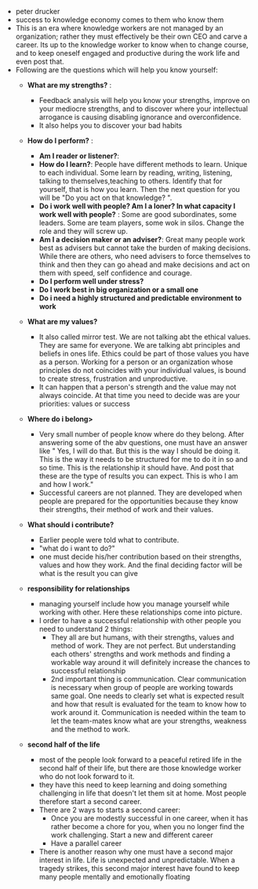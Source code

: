 - peter drucker
- success to knowledge economy comes to them who know them
- This is an era where knowledge workers are not managed by an organization; rather they must effectively be their own CEO and carve a career. Its up to the knowledge worker to know when to change course, and to keep oneself engaged and productive during the work life and even post that.
- Following are the questions which will help you know yourself:
    - **What are my strengths?** :
        - Feedback analysis will help you know your strengths, improve on your mediocre strengths, and to discover where your intellectual arrogance is causing disabling ignorance and overconfidence.
        - It also helps you to discover your bad habits
    - **How do I perform?** : 
        - **Am I reader or listener?**:
        - **How do I learn?**: People have different methods to learn. Unique to each individual. Some learn by reading, writing, listening, talking to themselves,teaching to others. Identify that for yourself, that is how you learn. Then the next question for you will be "Do you act on that knowledge? ".
        - **Do i work well with people? Am I a loner? In what capacity I work well with people?** : Some are good subordinates, some leaders. Some are team players, some wok in silos. Change the role and they will screw up. 
        - **Am I a decision maker or an adviser?**: Great many people work best as advisers but cannot take the burden of making decisions. While there are others, who need advisers to force themselves to think and then they can go ahead and make decisions and act on them with speed, self confidence and courage.
        - **Do I perform well under stress?**
        - **Do I work best in big organization or a small one**
        - **Do i need a highly structured and predictable environment to work**
    - **What are my values?**
        - It also called mirror test. We are not talking abt the ethical values. They are same for everyone. We are talking abt principles and beliefs in ones life. Ethics could be part of those values you have as a person. Working for a person or an organization whose principles do not coincides with your individual values, is bound to create stress, frustration and unproductive.
        - It can happen that a person's strength and the value may not always coincide. At that time you need to decide was are your priorities: values or success
    - **Where do i belong>**
        - Very small number of people know where do they belong. After answering some of the abv questions, one must have an answer like " Yes, I will do that. But this is the way I should be doing it. This is the way it needs to be structured for me to do it in so and  so time. This is the relationship it should have. And post that these are the type of results you can expect. This is who I am and how I work."
        - Successful careers are not planned. They are developed when people are prepared for the opportunities because they know their strengths, their method of work and their values.
    - **What should i contribute?**
        - Earlier people were told what to contribute.
        - "what do i want to do?"
        - one must decide his/her contribution based on their strengths, values and how they work. And the final deciding factor will be what is the result you can give
    - **responsibility for relationships**
        - managing yourself include how you manage yourself while working with other. Here these relationships come into picture.
        - I order to have a successful relationship with other people you need to understand 2 things:
            - They all are but humans, with their strengths, values and method of work. They are not perfect. But understanding each others' strengths and work methods and finding a workable way around it will definitely increase the chances to successful relationship
            - 2nd important thing is communication. Clear communication is necessary when group of people are working towards same goal. One needs to clearly set what is expected result and how that result is evaluated for the team to know how to work around it. Communication is needed within the team to let the team-mates know what are your strengths, weakness and the method to work.

    - **second half of the life**
        - most of the people look forward to a peaceful retired life in the second half of their life, but there are those knowledge worker who do not look forward to it. 
        - they have this need to keep learning and doing something challenging in life that doesn't let them sit at home. Most people therefore start a second career.
        - There are 2 ways to starts a second career:
            - Once you are modestly successful in one career, when it has rather become a chore for you, when you no longer find the work challenging. Start a new and different career
            - Have a parallel career
        - There is another reason why one must have a second major interest in life. Life is unexpected and unpredictable. When a tragedy strikes, this second major interest have found to keep many people mentally and emotionally floating

